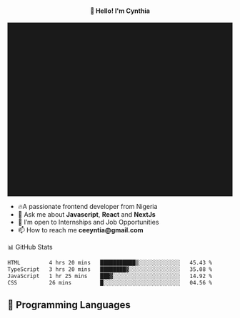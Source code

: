 <h4 align="center">👋 Hello! I'm Cynthia</h4>

<hr style="height:10%; margin-left:0; margin-right:0;" />

<div align="left">
  <ul>
  <li>🔥A passionate frontend developer from Nigeria</li>
  <li>💬 Ask me about <strong>Javascript</strong>, <strong>React</strong> and <strong> NextJs</strong></li>
  <li>👯 I’m open to Internships and Job Opportunities</li>
  <li>📫 How to reach me <strong>ceeyntia@gmail.com</strong></li>
</ul>
</div
  
## 📊 GitHub Stats

<!--START_SECTION:waka-->

```txt
HTML         4 hrs 20 mins   ███████████▒░░░░░░░░░░░░░   45.43 %
TypeScript   3 hrs 20 mins   ████████▓░░░░░░░░░░░░░░░░   35.08 %
JavaScript   1 hr 25 mins    ███▓░░░░░░░░░░░░░░░░░░░░░   14.92 %
CSS          26 mins         █░░░░░░░░░░░░░░░░░░░░░░░░   04.56 %
```

<!--END_SECTION:waka-->

## 💬 Programming Languages

<!--START_SECTION:languages-->
<!--END_SECTION:languages-->
